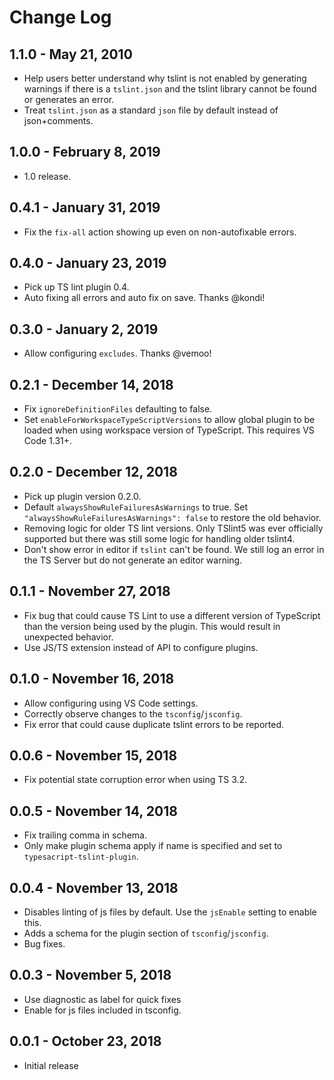 # Change Log

## 1.1.0 - May 21, 2010
- Help users better understand why tslint is not enabled by generating warnings if there is a `tslint.json` and the tslint library cannot be found or generates an error.
- Treat `tslint.json` as a standard `json` file by default instead of json+comments.

## 1.0.0 - February 8, 2019
- 1.0 release.

## 0.4.1 - January 31, 2019
- Fix the `fix-all` action showing up even on non-autofixable errors.

## 0.4.0 - January 23, 2019
- Pick up TS lint plugin 0.4.
- Auto fixing all errors and auto fix on save. Thanks @kondi!

## 0.3.0 - January 2, 2019
- Allow configuring `excludes`. Thanks @vemoo!

## 0.2.1 - December 14, 2018
- Fix `ignoreDefinitionFiles` defaulting to false.
- Set `enableForWorkspaceTypeScriptVersions` to allow global plugin to be loaded when using workspace version of TypeScript. This requires VS Code 1.31+.

## 0.2.0 - December 12, 2018
- Pick up plugin version 0.2.0.
- Default `alwaysShowRuleFailuresAsWarnings` to true. Set `"alwaysShowRuleFailuresAsWarnings": false` to restore the old behavior.
- Removing logic for older TS lint versions. Only TSlint5 was ever officially supported but there was still some logic for handling older tslint4.
- Don't show error in editor if `tslint` can't be found. We still log an error in the TS Server but do not generate an editor warning.

## 0.1.1 - November 27, 2018
- Fix bug that could cause TS Lint to use a different version of TypeScript than the version being used by the plugin. This would result in unexpected behavior.
- Use JS/TS extension instead of API to configure plugins.

## 0.1.0 - November 16, 2018
- Allow configuring using VS Code settings.
- Correctly observe changes to the `tsconfig`/`jsconfig`.
- Fix error that could cause duplicate tslint errors to be reported.

## 0.0.6 - November 15, 2018
- Fix potential state corruption error when using TS 3.2.

## 0.0.5 - November 14, 2018
- Fix trailing comma in schema. 
- Only make plugin schema apply if name is specified and set to `typesacript-tslint-plugin`.

## 0.0.4 - November 13, 2018
- Disables linting of js files by default. Use the `jsEnable` setting to enable this.
- Adds a schema for the plugin section of `tsconfig`/`jsconfig`.
- Bug fixes.

## 0.0.3 - November 5, 2018
- Use diagnostic as label for quick fixes
- Enable for js files included in tsconfig.

## 0.0.1 - October 23, 2018
- Initial release